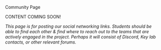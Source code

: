 Community Page

CONTENT COMING SOON! 

_This page is for posting our social networking links.  Students should be able to find each other & find where to reach out to the teams that are actively engaged in the project. Perhaps it will consist of Discord, Key lab contacts, or other relevant forums._
